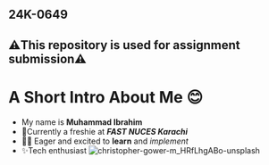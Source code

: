 ## 24K-0649
## ⚠️This repository is used for assignment submission⚠️

# A Short Intro About Me 😊
- My name is **Muhammad Ibrahim**
- 🌱Currently a freshie at **_FAST NUCES Karachi_**
- 👨‍💻 Eager and excited to **learn** and _implement_
- ✨Tech enthusiast
  ![christopher-gower-m_HRfLhgABo-unsplash](https://github.com/user-attachments/assets/232befdc-105a-499c-8353-bf35d053ea87)


